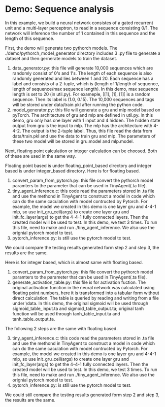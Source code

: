 # Demo: Sequence analysis

In this example, we build a neural network consistes of a gated recurrent unit and a multi-layer perceptron, to read in a sequence consisting 0/1.
The network will inference the number of 1 contained in this sequence and the length of this sequence.

First, the demo will generate two pythorch models. The ./demo/pythorch_model_generator directory includes 3 .py file to generate a dataset and then gernerate models to train the dataset.
1. data_generator.py: this file will generate 10,000 sequences which are randomly consist of 0's and 1's. The length of each sequence is also randomly generated and lies between 1 and 20. Each sequence has a label and consists of a 2-tuple, which is (length of 1/length of sequence, length of sequence/max sequence length). In this demo, max sequence length is set to 20 (in util.py). For exameple, [[1], [1], [1]] is a random sequence. Then its label is (1.0, 0.15). The 10,000 sequences and tags will be stored under data/train.pkl after running the python code.
2. model_generator.py: this file will generate a gru and mlp model based on pyTorch. The architecture of gru and mlp are defined in util.py. In this demo, gru only has one layer with 1 input and 4 hidden. The hidden state output from gru is the input to mlp. The mlp has the architecture with 4-4-2. The output is the 2-tuple label. Thus, this file read the data from data/train.pkl and use the data to train gru and mlp. The parameters of these two model will be stored in gru.model and mlp.model.

Next, floating point calculation or integer calculation can be choosed. Both of these are used in the same way. 

Floating point based is under floating_point_based directory and integer based is under integer_based directory.
Here is for floating based.
1. convert_param_from_pytorch.py: this file convert the pythorch model paramters to the parameter that can be used in TinyAgent(.ta file). 
2. tiny_agent_inference.c: this code read the parameters stored in .ta file and use the methond in TinyAgent to construct a model in code which can do the same caculation with model contructed by Pytorch. For example, the model we created in this demo is one layer gru and 4-4-1 mlp, so use init_gru_ceil(args) to create one layer gru and init_fc_layer(args) to get the 4-4-1 fully connected layers. Then the created model will be used to test. In this demo, we test 3 times. To run this file, need to make and run ./tiny_agent_inference.
We also use the orignial pytorch model to test.
3. pytorch_inference.py: is still use the pytorch model to test.

We could compare the testing results generated form step 2 and step 3, the results are the same.

Here is for integer based, which is almost same with floating based.
1. convert_param_from_pytorch.py: this file convert the pythorch model paramters to the parameter that can be used in TinyAgent(.ta file). 
2. generate_activation_table.py: this file is for activation fuction. The original activation function in the neural network was calculated using floating point numbers, here it is transformed into a tabular form without direct calculation. The table is queried by reading and writing from a file under \data. In this demo, the original sigmoid will be used through sigmoid_table_input.ta and sigmoid_table_output.ta; original tanh function will be used through tanh_table_input.ta and tanh_table_output.ta.

The following 2 steps are the same with floating based.

3. tiny_agent_inference.c: this code read the parameters stored in .ta file and use the methond in TinyAgent to construct a model in code which can do the same caculation with model contructed by Pytorch. For example, the model we created in this demo is one layer gru and 4-4-1 mlp, so use init_gru_ceil(args) to create one layer gru and init_fc_layer(args) to get the 4-4-1 fully connected layers. Then the created model will be used to test. In this demo, we test 3 times. To run this file, need to make and run ./tiny_agent_inference.
We also use the orignial pytorch model to test.
4. pytorch_inference.py: is still use the pytorch model to test.

We could still compare the testing results generated form step 2 and step 3, the results are the same.
